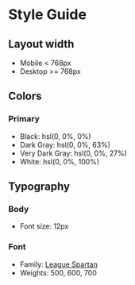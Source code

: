# Style Guide

## Layout width

- Mobile < 768px
- Desktop >= 768px

## Colors

### Primary

- Black: hsl(0, 0%, 0%)
- Dark Gray: hsl(0, 0%, 63%)
- Very Dark Gray: hsl(0, 0%, 27%)
- White: hsl(0, 0%, 100%)

## Typography

### Body

- Font size: 12px

### Font

- Family: [League Spartan](https://fonts.google.com/specimen/League+Spartan)
- Weights: 500, 600, 700
